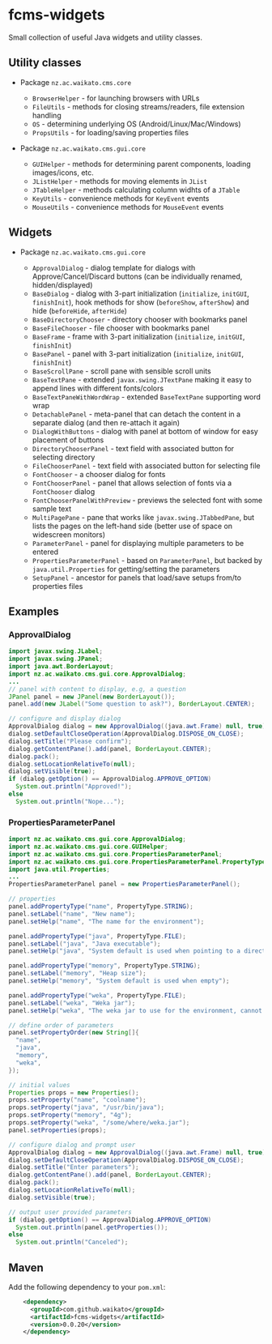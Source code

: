 # fcms-widgets

Small collection of useful Java widgets and utility classes.

## Utility classes

* Package `nz.ac.waikato.cms.core`

  * `BrowserHelper` - for launching browsers with URLs
  * `FileUtils` - methods for closing streams/readers, file extension handling
  * `OS` - determining underlying OS (Android/Linux/Mac/Windows)
  * `PropsUtils` - for loading/saving properties files
  
* Package `nz.ac.waikato.cms.gui.core`

  * `GUIHelper` - methods for determining parent components, loading images/icons, etc.
  * `JListHelper` - methods for moving elements in `JList`
  * `JTableHelper` - methods calculating column widhts of a `JTable`
  * `KeyUtils` - convenience methods for `KeyEvent` events
  * `MouseUtils` - convenience methods for `MouseEvent` events

## Widgets

* Package `nz.ac.waikato.cms.gui.core`

  * `ApprovalDialog` - dialog template for dialogs with Approve/Cancel/Discard buttons
    (can be individually renamed, hidden/displayed)
  * `BaseDialog` - dialog with 3-part initialization (`initialize`, `initGUI`, `finishInit`),
    hook methods for show (`beforeShow`, `afterShow`) and hide (`beforeHide`, `afterHide`)
  * `BaseDirectoryChooser` - directory chooser with bookmarks panel  
  * `BaseFileChooser` - file chooser with bookmarks panel
  * `BaseFrame` - frame with 3-part initialization (`initialize`, `initGUI`, `finishInit`)
  * `BasePanel` - panel with 3-part initialization (`initialize`, `initGUI`, `finishInit`)
  * `BaseScrollPane` - scroll pane with sensible scroll units
  * `BaseTextPane` - extended `javax.swing.JTextPane` making it easy to append lines with different fonts/colors
  * `BaseTextPaneWithWordWrap` - extended `BaseTextPane` supporting word wrap
  * `DetachablePanel` - meta-panel that can detach the content in a separate dialog (and then re-attach it again)
  * `DialogWithButtons` - dialog with panel at bottom of window for easy placement of buttons
  * `DirectoryChooserPanel` - text field with associated button for selecting directory
  * `FileChooserPanel` - text field with associated button for selecting file
  * `FontChooser` - a chooser dialog for fonts
  * `FontChooserPanel` - panel that allows selection of fonts via a `FontChooser` dialog
  * `FontChooserPanelWithPreview` - previews the selected font with some sample text
  * `MultiPagePane` - pane that works like `javax.swing.JTabbedPane`, but lists the pages 
    on the left-hand side (better use of space on widescreen monitors)
  * `ParameterPanel` - panel for displaying multiple parameters to be entered
  * `PropertiesParameterPanel` - based on `ParameterPanel`, but backed by `java.util.Properties` 
    for getting/setting the parameters
  * `SetupPanel` - ancestor for panels that load/save setups from/to properties files
  
## Examples

### ApprovalDialog

```java
import javax.swing.JLabel;
import javax.swing.JPanel;
import java.awt.BorderLayout;
import nz.ac.waikato.cms.gui.core.ApprovalDialog;
...
// panel with content to display, e.g, a question
JPanel panel = new JPanel(new BorderLayout());
panel.add(new JLabel("Some question to ask?"), BorderLayout.CENTER);

// configure and display dialog
ApprovalDialog dialog = new ApprovalDialog((java.awt.Frame) null, true);
dialog.setDefaultCloseOperation(ApprovalDialog.DISPOSE_ON_CLOSE);
dialog.setTitle("Please confirm");
dialog.getContentPane().add(panel, BorderLayout.CENTER);
dialog.pack();
dialog.setLocationRelativeTo(null);
dialog.setVisible(true);
if (dialog.getOption() == ApprovalDialog.APPROVE_OPTION)
  System.out.println("Approved!");
else
  System.out.println("Nope...");
```

### PropertiesParameterPanel

```java
import nz.ac.waikato.cms.gui.core.ApprovalDialog;
import nz.ac.waikato.cms.gui.core.GUIHelper;
import nz.ac.waikato.cms.gui.core.PropertiesParameterPanel;
import nz.ac.waikato.cms.gui.core.PropertiesParameterPanel.PropertyType;
import java.util.Properties;
...
PropertiesParameterPanel panel = new PropertiesParameterPanel();

// properties
panel.addPropertyType("name", PropertyType.STRING);
panel.setLabel("name", "New name");
panel.setHelp("name", "The name for the environment");

panel.addPropertyType("java", PropertyType.FILE);
panel.setLabel("java", "Java executable");
panel.setHelp("java", "System default is used when pointing to a directory");

panel.addPropertyType("memory", PropertyType.STRING);
panel.setLabel("memory", "Heap size");
panel.setHelp("memory", "System default is used when empty");

panel.addPropertyType("weka", PropertyType.FILE);
panel.setLabel("weka", "Weka jar");
panel.setHelp("weka", "The weka jar to use for the environment, cannot be empty");

// define order of parameters
panel.setPropertyOrder(new String[]{
  "name",
  "java",
  "memory",
  "weka",
});

// initial values
Properties props = new Properties();
props.setProperty("name", "coolname");
props.setProperty("java", "/usr/bin/java");
props.setProperty("memory", "4g");
props.setProperty("weka", "/some/where/weka.jar");
panel.setProperties(props);

// configure dialog and prompt user
ApprovalDialog dialog = new ApprovalDialog((java.awt.Frame) null, true);
dialog.setDefaultCloseOperation(ApprovalDialog.DISPOSE_ON_CLOSE);
dialog.setTitle("Enter parameters");
dialog.getContentPane().add(panel, BorderLayout.CENTER);
dialog.pack();
dialog.setLocationRelativeTo(null);
dialog.setVisible(true);

// output user provided parameters
if (dialog.getOption() == ApprovalDialog.APPROVE_OPTION)
  System.out.println(panel.getProperties());
else
  System.out.println("Canceled");
```
  
## Maven

Add the following dependency to your `pom.xml`:

```xml
    <dependency>
      <groupId>com.github.waikato</groupId>
      <artifactId>fcms-widgets</artifactId>
      <version>0.0.20</version>
    </dependency>
```